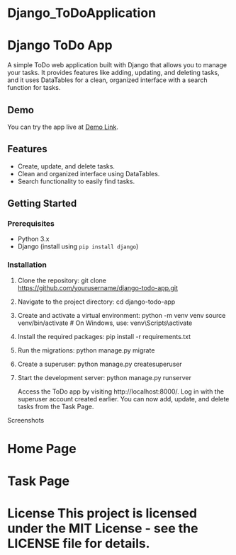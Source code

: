 # Django_ToDoApplication

# Django ToDo App

A simple ToDo web application built with Django that allows you to manage your tasks. It provides features like adding, updating, and deleting tasks, and it uses DataTables for a clean, organized interface with a search function for tasks.

## Demo

You can try the app live at [Demo Link](https://your-demo-link.com).

## Features

- Create, update, and delete tasks.
- Clean and organized interface using DataTables.
- Search functionality to easily find tasks.

## Getting Started

### Prerequisites

- Python 3.x
- Django (install using `pip install django`)

### Installation

1. Clone the repository:
   git clone https://github.com/yourusername/django-todo-app.git

2. Navigate to the project directory:
    cd django-todo-app

3. Create and activate a virtual environment:
    python -m venv venv
    source venv/bin/activate  # On Windows, use: venv\Scripts\activate

4. Install the required packages:
    pip install -r requirements.txt
    
5. Run the migrations:
    python manage.py migrate

6. Create a superuser:
    python manage.py createsuperuser

7. Start the development server:
    python manage.py runserver

    Access the ToDo app by visiting http://localhost:8000/.
    Log in with the superuser account created earlier.
    You can now add, update, and delete tasks from the Task Page.


Screenshots
<h1> Home Page </h1>

<h1> Task Page <h1> 

License
This project is licensed under the MIT License - see the LICENSE file for details.



